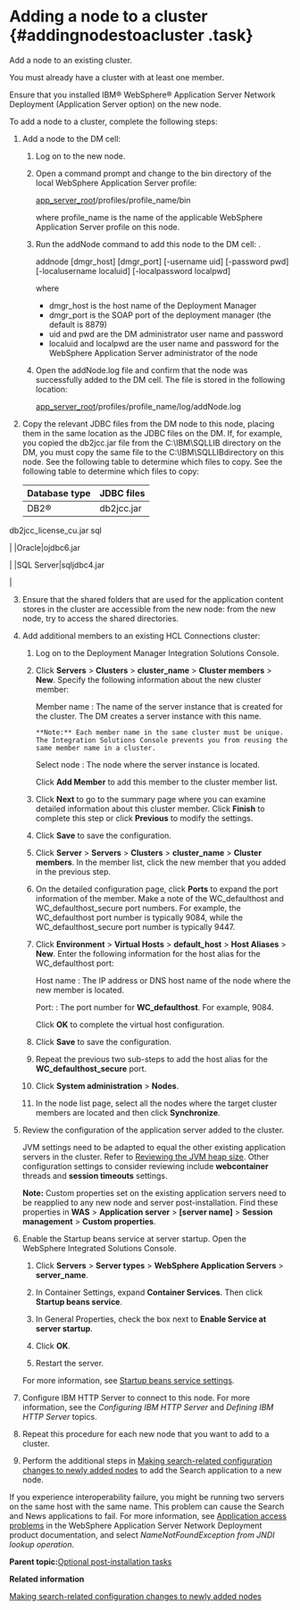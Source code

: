 # Adding a node to a cluster {#addingnodestoacluster .task}

Add a node to an existing cluster.

You must already have a cluster with at least one member.

Ensure that you installed IBM® WebSphere® Application Server Network Deployment \(Application Server option\) on the new node.

To add a node to a cluster, complete the following steps:

1.  Add a node to the DM cell:

    1.  Log on to the new node.

    2.  Open a command prompt and change to the bin directory of the local WebSphere Application Server profile:

        [app\_server\_root](../plan/i_ovr_r_directory_conventions.md)/profiles/profile\_name/bin

        where profile\_name is the name of the applicable WebSphere Application Server profile on this node.

    3.  Run the addNode command to add this node to the DM cell: .

        addnode \[dmgr\_host\] \[dmgr\_port\] \[-username uid\] \[-password pwd\] \[-localusername localuid\] \[-localpassword localpwd\]

        where

        -   dmgr\_host is the host name of the Deployment Manager
        -   dmgr\_port is the SOAP port of the deployment manager \(the default is 8879\)
        -   uid and pwd are the DM administrator user name and password
        -   localuid and localpwd are the user name and password for the WebSphere Application Server administrator of the node
    4.  Open the addNode.log file and confirm that the node was successfully added to the DM cell. The file is stored in the following location:

        [app\_server\_root](../plan/i_ovr_r_directory_conventions.md)/profiles/profile\_name/log/addNode.log

2.  Copy the relevant JDBC files from the DM node to this node, placing them in the same location as the JDBC files on the DM. If, for example, you copied the db2jcc.jar file from the C:\\IBM\\SQLLIB directory on the DM, you must copy the same file to the C:\\IBM\\SQLLIBdirectory on this node. See the following table to determine which files to copy. See the following table to determine which files to copy:

    |Database type|JDBC files|
    |-------------|----------|
    |DB2®|db2jcc.jar

db2jcc\_license\_cu.jar sql

|
    |Oracle|ojdbc6.jar

|
    |SQL Server|sqljdbc4.jar

|

3.  Ensure that the shared folders that are used for the application content stores in the cluster are accessible from the new node: from the new node, try to access the shared directories.

4.  Add additional members to an existing HCL Connections cluster:

    1.  Log on to the Deployment Manager Integration Solutions Console.

    2.  Click **Servers** \> **Clusters** \> **cluster\_name** \> **Cluster members** \> **New**. Specify the following information about the new cluster member:

        Member name
        :   The name of the server instance that is created for the cluster. The DM creates a server instance with this name.

            **Note:** Each member name in the same cluster must be unique. The Integration Solutions Console prevents you from reusing the same member name in a cluster.

        Select node
        :   The node where the server instance is located.

        Click **Add Member** to add this member to the cluster member list.

    3.  Click **Next** to go to the summary page where you can examine detailed information about this cluster member. Click **Finish** to complete this step or click **Previous** to modify the settings.

    4.  Click **Save** to save the configuration.

    5.  Click **Server** \> **Servers** \> **Clusters** \> **cluster\_name** \> **Cluster members**. In the member list, click the new member that you added in the previous step.

    6.  On the detailed configuration page, click **Ports** to expand the port information of the member. Make a note of the WC\_defaulthost and WC\_defaulthost\_secure port numbers. For example, the WC\_defaulthost port number is typically 9084, while the WC\_defaulthost\_secure port number is typically 9447.

    7.  Click **Environment** \> **Virtual Hosts** \> **default\_host** \> **Host Aliases** \> **New**. Enter the following information for the host alias for the WC\_defaulthost port:

        Host name
        :   The IP address or DNS host name of the node where the new member is located.

        Port:
        :   The port number for **WC\_defaulthost**. For example, 9084.

        Click **OK** to complete the virtual host configuration.

    8.  Click **Save** to save the configuration.

    9.  Repeat the previous two sub-steps to add the host alias for the **WC\_defaulthost\_secure** port.

    10. Click **System administration** \> **Nodes**.

    11. In the node list page, select all the nodes where the target cluster members are located and then click **Synchronize**.

5.  Review the configuration of the application server added to the cluster.

    JVM settings need to be adapted to equal the other existing application servers in the cluster. Refer to [Reviewing the JVM heap size](t_increase_jvm_heap.md). Other configuration settings to consider reviewing include **webcontainer** threads and **session timeouts** settings.

    **Note:** Custom properties set on the existing application servers need to be reapplied to any new node and server post-installation. Find these properties in **WAS** \> **Application server** \> **\[server name\]** \> **Session management** \> **Custom properties**.

6.  Enable the Startup beans service at server startup. Open the WebSphere Integrated Solutions Console.

    1.  Click **Servers** \> **Server types** \> **WebSphere Application Servers** \> **server\_name**.

    2.  In Container Settings, expand **Container Services**. Then click **Startup beans service**.

    3.  In General Properties, check the box next to **Enable Service at server startup**.

    4.  Click **OK**.

    5.  Restart the server.

    For more information, see [Startup beans service settings](https://www.ibm.com/support/knowledgecenter/SSEQTJ_8.5.5/com.ibm.websphere.base.doc/webui_pme/ui/ueac_startupbeans.html).

7.  Configure IBM HTTP Server to connect to this node. For more information, see the *Configuring IBM HTTP Server* and *Defining IBM HTTP Server* topics.

8.  Repeat this procedure for each new node that you want to add to a cluster.

9.  Perform the additional steps in [Making search-related configuration changes to newly added nodes](../admin/t_admin_search_add_search_node.md) to add the Search application to a new node.


If you experience interoperability failure, you might be running two servers on the same host with the same name. This problem can cause the Search and News applications to fail. For more information, see [Application access problems](https://www.ibm.com/support/knowledgecenter/en/SSAW57_8.5.5/com.ibm.websphere.nd.doc/ae/rtrb_namingprobs.html) in the WebSphere Application Server Network Deployment product documentation, and select *NameNotFoundException from JNDI lookup operation*.

**Parent topic:**[Optional post-installation tasks](../install/c_optional_post-install_tasks.md)

**Related information**  


[Making search-related configuration changes to newly added nodes](../admin/t_admin_search_add_search_node.md)

